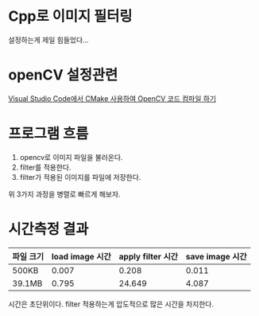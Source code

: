 # Cpp로 이미지 필터링

설정하는게 제일 힘들었다...

# openCV 설정관련
[Visual Studio Code에서 CMake 사용하여 OpenCV 코드 컴파일 하기](https://webnautes.tistory.com/933)

# 프로그램 흐름
1. opencv로 이미지 파일을 불러온다.
2. filter를 적용한다.
3. filter가 적용된 이미지를 파일에 저장한다.

위 3가지 과정을 병렬로 빠르게 해보자.

# 시간측정 결과
| 파일 크기 | load image 시간 | apply filter 시간 | save image 시간 |
|---|---|---|---|
|500KB|0.007|0.208|0.011|
|39.1MB|0.795|24.649|4.087|

시간은 초단위이다.
filter 적용하는게 압도적으로 많은 시간을 차지한다.
